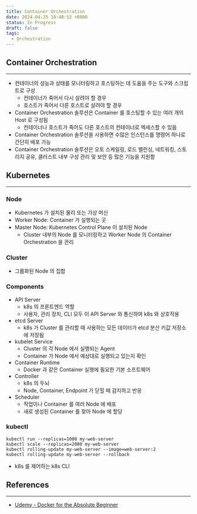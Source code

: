 ```yaml
---
title: Container Orchestration
date: 2024-04-25 18:48:52 +0800
status: In Progress
draft: false
tags:
  - Orchestration
---
```

## Container Orchestration
---
- 컨테이너의 성능과 상태를 모니터링하고 호스팅하는 데 도움을 주는 도구와 스크립트로 구성
	- 컨테이너가 죽어서 다시 살려야 할 경우
	- 호스트가 죽어서 다른 호스트로 살려야 할 경우
- Container Orchestration 솔루션은 Container 를 호스팅할 수 있는 여러 개의 Host 로 구성됨
	- 컨테이너나 호스트가 죽어도 다른 호스트의 컨테이너로 엑세스할 수 있음
- Container Orchestration 솔루션을 사용하면 수많은 인스턴스를 명령어 하나로 간단히 배포 가능
- Container Orchestration 솔루션은 오토 스케일링, 로드 밸런싱, 네트워킹, 스토리지 공유, 클러스트 내부 구성 관리 및 보안 등 많은 기능을 지원함

## Kubernetes
---
### Node
- Kubernetes 가 설치된 물리 또는 가상 머신
- Worker Node: Container 가 실행되는 곳
- Master Node: Kubernetes Control Plane 이 설치된 Node
	- Cluster 내부의 Node 를 모니터링하고 Worker Node 의 Container Orchestration 을 관리

### Cluster
- 그룹화된 Node 의 집합

### Components
- API Server
	- k8s 의 프론트엔드 역할
	- 사용자, 관리 장치, CLI 모두 이 API Server 와 통신하여 k8s 와 상호작용
- etcd Server
	- k8s 가 Cluster 를 관리할 때 사용하는 모든 데이터가 etcd 분산 키값 저장소에 저장됨
- kubelet Service
	- Cluster 의 각 Node 에서 실행되는 Agent
	- Container 가 Node 에서 예상대로 실행되고 있는지 확인
- Container Runtime
	- Docker 과 같은 Container 실행에 필요한 기본 소프트웨어
- Controller
	- k8s 의 두뇌
	- Node, Container, Endpoint 가 닫힐 때 감지하고 반응
- Scheduler
	- 작업이나 Container 를 여러 Node 에 배포
	- 새로 생성된 Container 를 찾아 Node 에 할당

### kubectl
```
kubectl run --replicas=1000 my-web-server
kubectl scale --replicas=2000 my-web-server
kubectl rolling-update my-web-server --image=web-server:2
kubectl rolling-update my-web-server --rollback
```
- k8s 를 제어하는 k8s CLI

## References
---
- [Udemy - Docker for the Absolute Beginner](https://www.udemy.com/course/learn-docker/)
